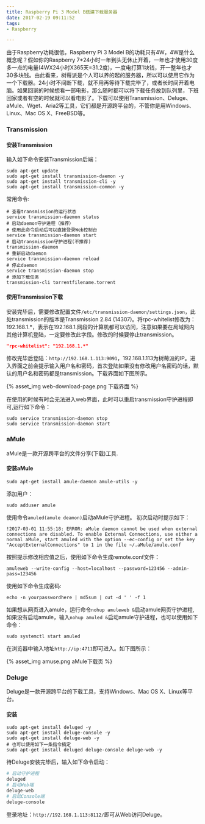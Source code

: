 ```yaml
---
title: Raspberry Pi 3 Model B搭建下载服务器
date: 2017-02-19 09:11:52
tags:
- Raspberry

---
```


由于Raspberry功耗很低，Raspberry Pi 3 Model B的功耗只有4W，4W是什么概念呢？假如你的Raspberry 7*24小时一年到头无休止开着，一年也才使用30度多一点的电量(4WX24小时X365天=31.2度)，一度电打算1块钱，开一整年也才30多块钱。由此看来，树莓派是个人可以养的起的服务器，所以可以使用它作为一个下载器。24小时不间断下载，就不用再等待下载完毕了，或者长时间开着电脑。如果回家的时候想看一部电影，那么随时都可以将下载任务放到队列里，下班回家或者有空的时候就可以看电影了。下载可以使用Transmission、Deluge、aMule、Wget、Aria2等工具，它们都是开源跨平台的，不管你是用Windows、Linux、Mac OS X、FreeBSD等。

###  Transmission

#### 安装Transmission

<!-- more -->

输入如下命令安装Transmission后端：

```shell
sudo apt-get update
sudo apt-get install transmission-daemon -y
sudo apt-get install transmission-cli -y
sudo apt-get install transmission-common -y
```

常用命令:

```shell
# 查看transmission的运行状态
service transmission-daemon status
# 启动daemon守护进程（推荐）
# 使用此命令启动后可以直接登录Web控制台
service transmission-daemon start 
# 启动transmission守护进程(不推荐)
transmission-daemon
# 重新启动daemon
service transmission-daemon reload 
# 停止daemon
service transmission-daemon stop
# 添加下载任务
transmission-cli torrentfilename.torrent
```

#### 使用Transmission下载

安装完毕后，需要修改配置文件`/etc/transmission-daemon/settings.json`，此处transmission的版本是Transmission 2.84 (14307)。将rpc-whitelist修改为：192.168.1.*，表示在192.168.1.网段的计算机都可以访问，注意如果要在局域网内其他计算机登陆，一定要修改此字段。修改的时候要停止transmission。

```json
"rpc-whitelist": "192.168.1.*"
```

修改完毕后登陆：`http://192.168.1.113:9091`，192.168.1.113为树莓派的IP。进入界面之前会提示输入用户名和密码，首次登陆如果没有修改用户名密码的话，默认的用户名和密码都是transmission。下载界面如下图所示。

{% asset_img web-download-page.png 下载界面 %}

在使用的时候有时会无法进入web界面，此时可以重启transmission守护进程即可,运行如下命令：

```shell
sudo service transmission-daemon stop
sudo service transmission-daemon start
```

### aMule

aMule是一款开源跨平台的文件分享(下载)工具.

#### 安装aMule

```shell
sudo apt-get install amule-daemon amule-utils -y
```

添加用户：

```shell
sudo adduser amule
```

使用命令`amuled(amule deamon)`启动aMule守护进程。 初次启动时提示如下：

```
!2017-03-01 11:55:18: ERROR: aMule daemon cannot be used when external connections are disabled. To enable External Connections, use either a normal aMule, start amuled with the option --ec-config or set the key "AcceptExternalConnections" to 1 in the file ~/.aMule/amule.conf
```

按照提示修改相应值之后，使用如下命令生成remote.conf文件：

```shell
amuleweb --write-config --host=localhost --password=123456 --admin-pass=123456
```

使用如下命令生成密码:

```shell
echo -n yourpasswordhere | md5sum | cut -d ' ' -f 1
```

如果想从网页进入amule，运行命令`nohup amuleweb &`启动amule网页守护进程,如果没有启动amule，输入`nohup amuled &`启动amule守护进程，也可以使用如下命令：

```shell
sudo systemctl start amuled
```

在浏览器中输入地址`http://ip:4711`即可进入。如下图所示：

{% asset_img amuse.png aMule下载页 %}

### Deluge

Deluge是一款开源跨平台的下载工具，支持Windows、Mac OS X、Linux等平台。

#### 安装

```shell
sudo apt-get install deluged -y
sudo apt-get install deluge-console -y
sudo apt-get install deluge-web -y
# 也可以使用如下一条指令搞定
sudo apt-get install deluged deluge-console deluge-web -y
```

待Deluge安装完毕后，输入如下命令启动：

```Bash
# 启动守护进程
deluged
# 启动Web端
deluge-web
# 启动Console端
deluge-console
```

登录地址：`http://192.168.1.113:8112/`即可从Web访问Deluge。


